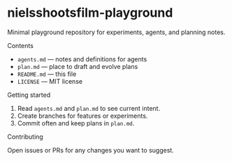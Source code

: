 # nielsshootsfilm-playground

Minimal playground repository for experiments, agents, and planning notes.

Contents
- `agents.md` — notes and definitions for agents
- `plan.md` — place to draft and evolve plans
- `README.md` — this file
- `LICENSE` — MIT license

Getting started

1. Read `agents.md` and `plan.md` to see current intent.
2. Create branches for features or experiments.
3. Commit often and keep plans in `plan.md`.

Contributing

Open issues or PRs for any changes you want to suggest.
